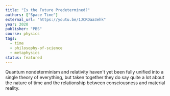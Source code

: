 ```yaml
---
title: "Is the Future Predetermined?"
authors: ["Space Time"]
external_url: "https://youtu.be/1JCRDaa3ehk"
year: 2020
publisher: "PBS"
course: physics
tags:
  - time
  - philosophy-of-science
  - metaphysics
status: featured
---
```


Quantum nondeterminism and relativity haven't yet been fully unified into a single theory of everything, but taken together they do say quite a lot about the nature of time and the relationship between consciousness and material reality.
